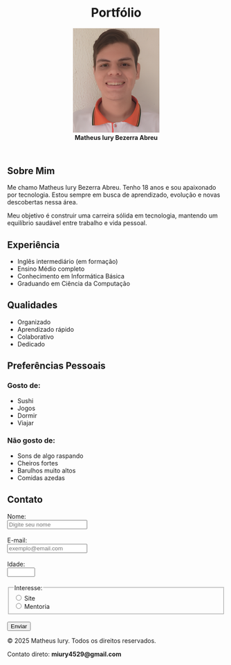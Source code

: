 <!DOCTYPE html>
<html lang="pt-br">
<head>
  <meta charset="UTF-8" />
  <meta name="viewport" content="width=device-width, initial-scale=1.0" />
  <title>Portfólio</title>
</head>
<body>

  <header>
    <h1>Portfólio</h1>
    <figure>
      <img src="Matheus.png" width="200" alt="Foto de Matheus" />
      <figcaption><strong>Matheus Iury Bezerra Abreu</strong></figcaption>
    </figure>
  </header>

  <main>
    <section>
      <h2>Sobre Mim</h2>
      <p>Me chamo Matheus Iury Bezerra Abreu. Tenho 18 anos e sou apaixonado por tecnologia. Estou sempre em busca de aprendizado, evolução e novas descobertas nessa área.</p>
      <p>Meu objetivo é construir uma carreira sólida em tecnologia, mantendo um equilíbrio saudável entre trabalho e vida pessoal.</p>
    </section>
    <section>
      <h2>Experiência</h2>
      <ul>
        <li>Inglês intermediário (em formação)</li>
        <li>Ensino Médio completo</li>
        <li>Conhecimento em Informática Básica</li>
        <li>Graduando em Ciência da Computação</li>
      </ul>
    </section>
    <section>
      <h2>Qualidades</h2>
      <ul>
        <li>Organizado</li>
        <li>Aprendizado rápido</li>
        <li>Colaborativo</li>
        <li>Dedicado</li>
      </ul>
    </section>
    <section>
      <h2>Preferências Pessoais</h2>
      <h3>Gosto de:</h3>
      <ul>
        <li>Sushi</li>
        <li>Jogos</li>
        <li>Dormir</li>
        <li>Viajar</li>
      </ul>
      <h3>Não gosto de:</h3>
      <ul>
        <li>Sons de algo raspando</li>
        <li>Cheiros fortes</li>
        <li>Barulhos muito altos</li>
        <li>Comidas azedas</li>
      </ul>
    </section>
    <section>
      <h2>Contato</h2>
      <form action="#" method="post">
        <label for="nome">Nome:</label><br />
        <input type="text" id="nome" name="nome" placeholder="Digite seu nome" required /><br /><br />
        <label for="email">E-mail:</label><br />
        <input type="email" id="email" name="email" placeholder="exemplo@email.com" required /><br /><br />
        <label for="idade">Idade:</label><br />
        <input type="number" id="idade" name="idade" min="10" max="100" /><br /><br />
        <fieldset>
          <legend>Interesse:</legend>
          <input type="radio" id="site" name="interesse" value="site" />
          <label for="site">Site</label><br />
          <input type="radio" id="mentoria" name="interesse" value="mentoria" />
          <label for="mentoria">Mentoria</label>
        </fieldset><br />
        <input type="submit" value="Enviar" />
      </form>
    </section>
  </main>
  <footer>
    <p>&copy; 2025 Matheus Iury. Todos os direitos reservados.</p>
    <p>Contato direto: <strong>miury4529@gmail.com</strong></p>
  </footer>

</body>
</html>

 
 
